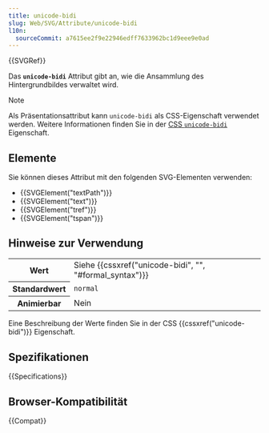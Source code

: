 ```yaml
---
title: unicode-bidi
slug: Web/SVG/Attribute/unicode-bidi
l10n:
  sourceCommit: a7615ee2f9e22946edff7633962bc1d9eee9e0ad
---
```


{{SVGRef}}

Das **`unicode-bidi`** Attribut gibt an, wie die Ansammlung des Hintergrundbildes verwaltet wird.

> [!NOTE]
> Als Präsentationsattribut kann `unicode-bidi` als CSS-Eigenschaft verwendet werden. Weitere Informationen finden Sie in der [CSS `unicode-bidi`](/de/docs/Web/CSS/unicode-bidi) Eigenschaft.

## Elemente

Sie können dieses Attribut mit den folgenden SVG-Elementen verwenden:

- {{SVGElement("textPath")}}
- {{SVGElement("text")}}
- {{SVGElement("tref")}}
- {{SVGElement("tspan")}}

## Hinweise zur Verwendung

<table class="properties">
  <tbody>
    <tr>
      <th scope="row">Wert</th>
      <td>Siehe {{cssxref("unicode-bidi", "", "#formal_syntax")}}</td>
    </tr>
    <tr>
      <th scope="row">Standardwert</th>
      <td><code>normal</code></td>
    </tr>
    <tr>
      <th scope="row">Animierbar</th>
      <td>Nein</td>
    </tr>
  </tbody>
</table>

Eine Beschreibung der Werte finden Sie in der CSS {{cssxref("unicode-bidi")}} Eigenschaft.

## Spezifikationen

{{Specifications}}

## Browser-Kompatibilität

{{Compat}}
